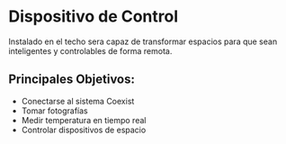 # Dispositivo de Control

Instalado en el techo sera capaz de transformar espacios para que sean inteligentes y controlables de forma remota.

## Principales Objetivos:

- Conectarse al sistema Coexist
- Tomar fotografías
- Medir temperatura en tiempo real
- Controlar dispositivos de espacio

